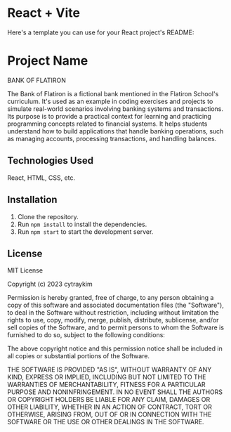 # React + Vite

Here's a template you can use for your React project's README:

# Project Name
BANK OF FLATIRON

The Bank of Flatiron is a fictional bank mentioned in the Flatiron School's curriculum. It's used as an example in coding exercises and projects to simulate real-world scenarios involving banking systems and transactions. Its purpose is to provide a practical context for learning and practicing programming concepts related to financial systems. It helps students understand how to build applications that handle banking operations, such as managing accounts, processing transactions, and handling balances.

## Technologies Used

 React, HTML, CSS, etc.

## Installation

1. Clone the repository.
2. Run `npm install` to install the dependencies.
3. Run `npm start` to start the development server.

## License

MIT License

Copyright (c) 2023 cytraykim

Permission is hereby granted, free of charge, to any person obtaining a copy
of this software and associated documentation files (the "Software"), to deal
in the Software without restriction, including without limitation the rights
to use, copy, modify, merge, publish, distribute, sublicense, and/or sell
copies of the Software, and to permit persons to whom the Software is
furnished to do so, subject to the following conditions:

The above copyright notice and this permission notice shall be included in all
copies or substantial portions of the Software.

THE SOFTWARE IS PROVIDED "AS IS", WITHOUT WARRANTY OF ANY KIND, EXPRESS OR
IMPLIED, INCLUDING BUT NOT LIMITED TO THE WARRANTIES OF MERCHANTABILITY,
FITNESS FOR A PARTICULAR PURPOSE AND NONINFRINGEMENT. IN NO EVENT SHALL THE
AUTHORS OR COPYRIGHT HOLDERS BE LIABLE FOR ANY CLAIM, DAMAGES OR OTHER
LIABILITY, WHETHER IN AN ACTION OF CONTRACT, TORT OR OTHERWISE, ARISING FROM,
OUT OF OR IN CONNECTION WITH THE SOFTWARE OR THE USE OR OTHER DEALINGS IN THE
SOFTWARE.

